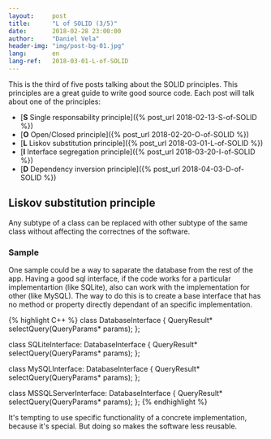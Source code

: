 ```yaml
---
layout:     post
title:      "L of SOLID (3/5)"
date:       2018-02-28 23:00:00
author:     "Daniel Vela"
header-img: "img/post-bg-01.jpg"
lang:       en
lang-ref:   2018-03-01-L-of-SOLID
---
```


This is the third of five posts talking about the SOLID principles. This principles are a great guide to write good source code. Each post will talk about one of the principles:

* [**S** Single responsability principle]({% post_url 2018-02-13-S-of-SOLID %})
* [**O** Open/Closed principle]({% post_url 2018-02-20-O-of-SOLID %})
* [**L** Liskov substitution principle]({% post_url 2018-03-01-L-of-SOLID %})
* [**I** Interface segregation principle]({% post_url 2018-03-20-I-of-SOLID %})
* [**D** Dependency inversion principle]({% post_url 2018-04-03-D-of-SOLID %})

## Liskov substitution principle

Any subtype of a class can be replaced with other subtype of the same class without affecting the correctnes of the software. 

### Sample

One sample could be a way to saparate the database from the rest of the app. Having a good sql interface, if the code works for a particular implementartion (like SQLite), also can work with the implementation for other (like MySQL). The way to do this is to create a base interface that has no method or property directly dependant of an specific implementation.

{% highlight C++ %}
class DatabaseInterface {
  QueryResult* selectQuery(QueryParams* params);
};

class SQLiteInterface: DatabaseInterface {
  QueryResult* selectQuery(QueryParams* params);
};

class MySQLInterface: DatabaseInterface {
  QueryResult* selectQuery(QueryParams* params);
};

class MSSQLServerInterface: DatabaseInterface {
  QueryResult* selectQuery(QueryParams* params);
};
{% endhighlight %}

It's tempting to use specific functionality of a concrete implementation, because it's special. But doing so makes the software less reusable.